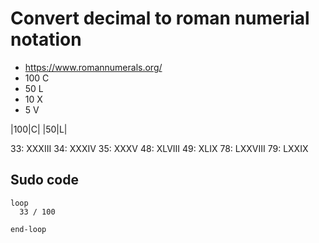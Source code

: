 Convert decimal to roman numerial notation
==========================================

  * https://www.romannumerals.org/
  * 100  C
  * 50   L
  * 10   X
  * 5    V
  
  |100|C|
  |50|L|
  
  33: XXXIII
  34: XXXIV
  35: XXXV
  48: XLVIII
  49: XLIX
  78: LXXVIII
  79: LXXIX
  
Sudo code
---------
````
loop 
  33 / 100
  
end-loop
````